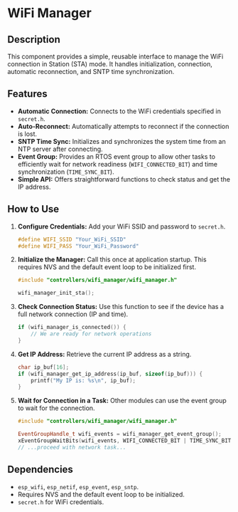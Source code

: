 # WiFi Manager

## Description
This component provides a simple, reusable interface to manage the WiFi connection in Station (STA) mode. It handles initialization, connection, automatic reconnection, and SNTP time synchronization.

## Features
-   **Automatic Connection:** Connects to the WiFi credentials specified in `secret.h`.
-   **Auto-Reconnect:** Automatically attempts to reconnect if the connection is lost.
-   **SNTP Time Sync:** Initializes and synchronizes the system time from an NTP server after connecting.
-   **Event Group:** Provides an RTOS event group to allow other tasks to efficiently wait for network readiness (`WIFI_CONNECTED_BIT`) and time synchronization (`TIME_SYNC_BIT`).
-   **Simple API:** Offers straightforward functions to check status and get the IP address.

## How to Use

1.  **Configure Credentials:**
    Add your WiFi SSID and password to `secret.h`.
    ```c
    #define WIFI_SSID "Your_WiFi_SSID"
    #define WIFI_PASS "Your_WiFi_Password"
    ```

2.  **Initialize the Manager:**
    Call this once at application startup. This requires NVS and the default event loop to be initialized first.
    ```cpp
    #include "controllers/wifi_manager/wifi_manager.h"

    wifi_manager_init_sta();
    ```

3.  **Check Connection Status:**
    Use this function to see if the device has a full network connection (IP and time).
    ```cpp
    if (wifi_manager_is_connected()) {
        // We are ready for network operations
    }
    ```

4.  **Get IP Address:**
    Retrieve the current IP address as a string.
    ```cpp
    char ip_buf[16];
    if (wifi_manager_get_ip_address(ip_buf, sizeof(ip_buf))) {
        printf("My IP is: %s\n", ip_buf);
    }
    ```

5.  **Wait for Connection in a Task:**
    Other modules can use the event group to wait for the connection.
    ```cpp
    #include "controllers/wifi_manager/wifi_manager.h"
    
    EventGroupHandle_t wifi_events = wifi_manager_get_event_group();
    xEventGroupWaitBits(wifi_events, WIFI_CONNECTED_BIT | TIME_SYNC_BIT, pdFALSE, pdTRUE, portMAX_DELAY);
    // ...proceed with network task...
    ```
    
## Dependencies
-   `esp_wifi`, `esp_netif`, `esp_event`, `esp_sntp`.
-   Requires NVS and the default event loop to be initialized.
-   `secret.h` for WiFi credentials.
